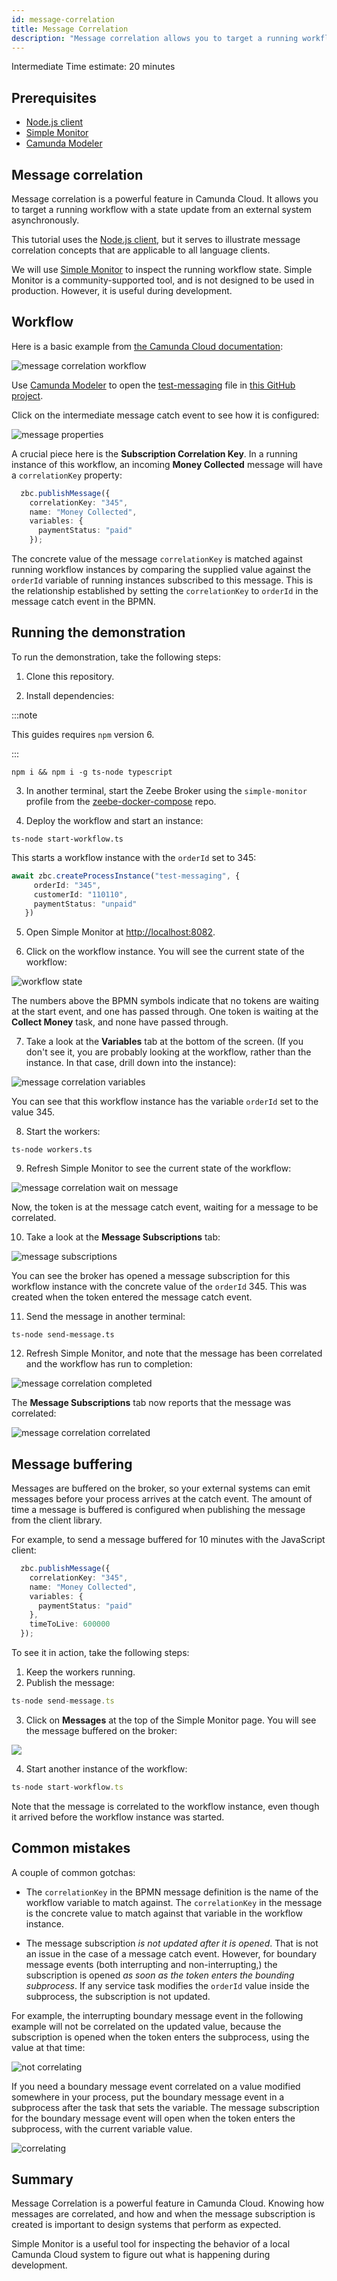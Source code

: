 ```yaml
---
id: message-correlation
title: Message Correlation
description: "Message correlation allows you to target a running workflow with a state update from an external system asynchronously."
---
```

<span class="badge badge--intermediate">Intermediate</span>
<span class="badge badge--medium">Time estimate: 20 minutes</span>

## Prerequisites

- [Node.js client](https://github.com/camunda-community-hub/zeebe-client-node-js)
- [Simple Monitor](https://github.com/camunda-community-hub/zeebe-simple-monitor)
- [Camunda Modeler](https://camunda.com/download/modeler/)

## Message correlation

Message correlation is a powerful feature in Camunda Cloud. It allows you to target a running workflow with a state update from an external system asynchronously. 

This tutorial uses the [Node.js client](https://github.com/camunda-community-hub/zeebe-client-node-js), but it serves to illustrate message correlation concepts that are applicable to all language clients.

We will use [Simple Monitor](https://github.com/camunda-community-hub/zeebe-simple-monitor) to inspect the running workflow state. Simple Monitor is a community-supported tool, and is not designed to be used in production. However, it is useful during development.

## Workflow

Here is a basic example from [the Camunda Cloud documentation](https://docs.camunda.io/docs/product-manuals/concepts/messages):

![message correlation workflow](img/message-correlation-workflow.png)

Use [Camunda Modeler](https://camunda.com/download/modeler/) to open the [test-messaging](https://github.com/jwulf/zeebe-message-correlation/blob/master/bpmn/test-messaging.bpmn) file in [this GitHub project](https://github.com/jwulf/zeebe-message-correlation).

Click on the intermediate message catch event to see how it is configured:

![message properties](img/message-correlation-message-properties.png)

A crucial piece here is the **Subscription Correlation Key**. In a running instance of this workflow, an incoming **Money Collected** message will have a `correlationKey` property:

```typescript
  zbc.publishMessage({
    correlationKey: "345",
    name: "Money Collected",
    variables: {
      paymentStatus: "paid"
    });
```

 The concrete value of the message `correlationKey` is matched against running workflow instances by comparing the supplied value against the `orderId` variable of running instances subscribed to this message. This is the relationship established by setting the `correlationKey` to `orderId` in the message catch event in the BPMN.

## Running the demonstration

To run the demonstration, take the following steps:

1. Clone this repository.

2. Install dependencies:

  :::note

  This guides requires `npm` version 6.

  :::

  ```
  npm i && npm i -g ts-node typescript
  ```

3. In another terminal, start the Zeebe Broker using the `simple-monitor` profile from the [zeebe-docker-compose](https://github.com/camunda-community-hub/zeebe-docker-compose) repo.

4. Deploy the workflow and start an instance:

 ```
 ts-node start-workflow.ts
 ```

This starts a workflow instance with the `orderId` set to 345:

 ```typescript
await zbc.createProcessInstance("test-messaging", {
      orderId: "345",
      customerId: "110110",
      paymentStatus: "unpaid"
    })
 ```

5. Open Simple Monitor at [http://localhost:8082](http://localhost:8082).

6. Click on the workflow instance. You will see the current state of the workflow:

 ![workflow state](img/message-correlation-workflow-state.png)

The numbers above the BPMN symbols indicate that no tokens are waiting at the start event, and one has passed through. One token is waiting at the **Collect Money** task, and none have passed through.

7. Take a look at the **Variables** tab at the bottom of the screen. (If you don't see it, you are probably looking at the workflow, rather than the instance. In that case, drill down into the instance):

![message correlation variables](img/message-correlation-variables.png)

You can see that this workflow instance has the variable `orderId` set to the value 345.

8. Start the workers:

```
ts-node workers.ts
```

9. Refresh Simple Monitor to see the current state of the workflow:

![message correlation wait on message](img/message-correlation-wait-on-message.png)

Now, the token is at the message catch event, waiting for a message to be correlated.

10. Take a look at the **Message Subscriptions** tab:

![message subscriptions](img/message-correlation-message-subscriptions.png)

You can see the broker has opened a message subscription for this workflow instance with the concrete value of the `orderId` 345. This was created when the token entered the message catch event.

11. Send the message in another terminal:

```
ts-node send-message.ts
```

12. Refresh Simple Monitor, and note that the message has been correlated and the workflow has run to completion:

![message correlation completed](img/message-correlation-completed.png)

The **Message Subscriptions** tab now reports that the message was correlated:

![message correlation correlated](img/message-correlation-correlated.png)

## Message buffering

Messages are buffered on the broker, so your external systems can emit messages before your process arrives at the catch event. The amount of time a message is buffered is configured when publishing the message from the client library.

For example, to send a message buffered for 10 minutes with the JavaScript client:

```typescript
  zbc.publishMessage({
    correlationKey: "345",
    name: "Money Collected",
    variables: {
      paymentStatus: "paid"
    },
    timeToLive: 600000
  });
```

To see it in action, take the following steps:

1. Keep the workers running.
2. Publish the message:

```typescript
ts-node send-message.ts
```

3. Click on **Messages** at the top of the Simple Monitor page. You will see the message buffered on the broker:

![](img/message-correlation-buffered.png)

4. Start another instance of the workflow:

```typescript
ts-node start-workflow.ts
```

Note that the message is correlated to the workflow instance, even though it arrived before the workflow instance was started.

## Common mistakes

A couple of common gotchas:

- The `correlationKey` in the BPMN message definition is the name of the workflow variable to match against. The `correlationKey` in the message is the concrete value to match against that variable in the workflow instance. 

 - The message subscription _is not updated after it is opened_. That is not an issue in the case of a message catch event. However, for boundary message events (both interrupting and non-interrupting,) the subscription is opened _as soon as the token enters the bounding subprocess_. If any service task modifies the `orderId` value inside the subprocess, the subscription is not updated.  
 
 For example, the interrupting boundary message event in the following example will not be correlated on the updated value, because the subscription is opened when the token enters the subprocess, using the value at that time:
 
 ![not correlating](img/message-correlation-not-like-this.png)
 
 If you need a boundary message event correlated on a value modified somewhere in your process, put the boundary message event in a subprocess after the task that sets the variable. The message subscription for the boundary message event will open when the token enters the subprocess, with the current variable value.

 ![correlating](img/message-correlation-like-this.png)

## Summary

Message Correlation is a powerful feature in Camunda Cloud. Knowing how messages are correlated, and how and when the message subscription is created is important to design systems that perform as expected.

Simple Monitor is a useful tool for inspecting the behavior of a local Camunda Cloud system to figure out what is happening during development.
